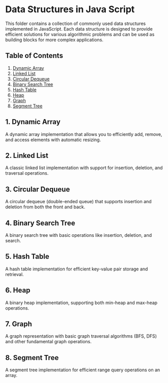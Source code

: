 # Data Structures in Java Script

This folder contains a collection of commonly used data structures implemented in JavaScript. Each data structure is designed to provide efficient solutions for various algorithmic problems and can be used as building blocks for more complex applications.

## Table of Contents

1. [Dynamic Array](#1-dynamic-array)
2. [Linked List](#2-linked-list)
3. [Circular Dequeue](#3-circular-dequeue)
4. [Binary Search Tree](#4-binary-search-tree)
5. [Hash Table](#5-hash-table)
6. [Heap](#6-heap)
7. [Graph](#7-graph)
8. [Segment Tree](#8-segment-tree)

## 1. Dynamic Array

A dynamic array implementation that allows you to efficiently add, remove, and access elements with automatic resizing.

## 2. Linked List

A classic linked list implementation with support for insertion, deletion, and traversal operations.

## 3. Circular Dequeue

A circular dequeue (double-ended queue) that supports insertion and deletion from both the front and back.

## 4. Binary Search Tree

A binary search tree with basic operations like insertion, deletion, and search.

## 5. Hash Table

A hash table implementation for efficient key-value pair storage and retrieval.

## 6. Heap

A binary heap implementation, supporting both min-heap and max-heap operations.

## 7. Graph

A graph representation with basic graph traversal algorithms (BFS, DFS) and other fundamental graph operations.

## 8. Segment Tree

A segment tree implementation for efficient range query operations on an array.
